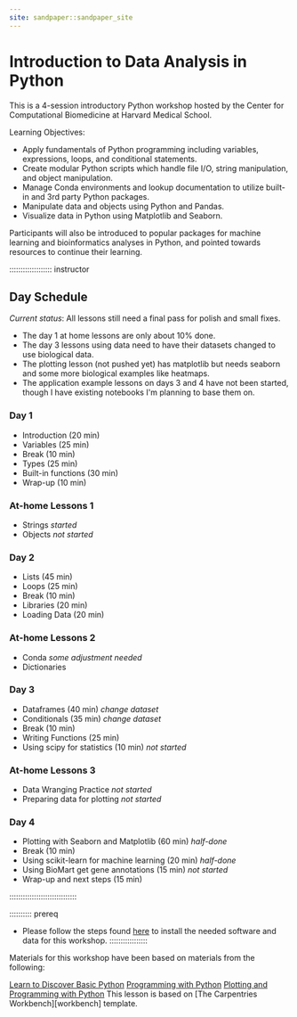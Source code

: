 ```yaml
---
site: sandpaper::sandpaper_site
---
```


# Introduction to Data Analysis in Python

This is a 4-session introductory Python workshop hosted by the Center for Computational Biomedicine at Harvard Medical School. 

Learning Objectives:

- Apply fundamentals of Python programming including variables, expressions, loops, and conditional statements.
- Create modular Python scripts which handle file I/O, string manipulation, and object manipulation.
- Manage Conda environments and lookup documentation to utilize built-in and 3rd party Python packages.
- Manipulate data and objects using Python and Pandas.
- Visualize data in Python using Matplotlib and Seaborn.

Participants will also be introduced to popular packages for machine learning and bioinformatics analyses in Python, and pointed towards resources to continue their learning. 

::::::::::::::::::: instructor
## Day Schedule

*Current status*: All lessons still need a final pass for polish and small fixes. 

- The day 1 at home lessons are only about 10% done. 
- The day 3 lessons using data need to have their datasets changed to use biological data. 
- The plotting lesson (not pushed yet) has matplotlib but needs seaborn and some more biological examples like heatmaps. 
- The application example lessons on days 3 and 4 have not been started, though I have existing notebooks I'm planning to base them on.

### Day 1

- Introduction (20 min)
- Variables (25 min)
- Break (10 min)
- Types (25 min)
- Built-in functions (30 min)
- Wrap-up (10 min)

### At-home Lessons 1

- Strings *started*
- Objects *not started*

### Day 2

- Lists (45 min)
- Loops (25 min)
- Break (10 min)
- Libraries (20 min)
- Loading Data (20 min)

### At-home Lessons 2

- Conda *some adjustment needed*
- Dictionaries

### Day 3

- Dataframes (40 min) *change dataset*
- Conditionals (35 min) *change dataset*
- Break (10 min)
- Writing Functions (25 min)
- Using scipy for statistics (10 min) *not started*

### At-home Lessons 3

- Data Wranging Practice *not started*
- Preparing data for plotting *not started*

### Day 4

- Plotting with Seaborn and Matplotlib (60 min) *half-done*
- Break (10 min)
- Using scikit-learn for machine learning (20 min) *half-done*
- Using BioMart get gene annotations (15 min) *not started*
- Wrap-up and next steps (15 min)

::::::::::::::::::::::::::::::

:::::::::: prereq
- Please follow the steps found [here](learners/setup.md) to install the needed software and data for this workshop. 
:::::::::::::::::

Materials for this workshop have been based on materials from the following:

[Learn to Discover Basic Python](https://github.com/LearnToDiscover/Basic_Python_dev)
[Programming with Python](https://swcarpentry.github.io/python-novice-inflammation/)
[Plotting and Programming with Python](http://swcarpentry.github.io/python-novice-gapminder/)
This lesson is based on [The Carpentries Workbench][workbench] template.


